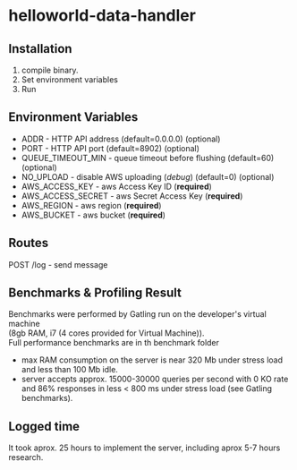 # helloworld-data-handler
## Installation
1. compile binary.
2. Set environment variables
3. Run

## Environment Variables
- ADDR - HTTP API address (default=0.0.0.0) (optional)
- PORT - HTTP API port (default=8902) (optional)
- QUEUE_TIMEOUT_MIN - queue timeout before flushing (default=60) (optional)
- NO_UPLOAD - disable AWS uploading (_debug_) (default=0) (optional)
- AWS_ACCESS_KEY - aws Access Key ID (**required**)
- AWS_ACCESS_SECRET - aws Secret Access Key (**required**)
- AWS_REGION - aws region (**required**)
- AWS_BUCKET - aws bucket (**required**) 

## Routes
POST /log - send message

## Benchmarks & Profiling Result
Benchmarks were performed by Gatling run on the developer's virtual machine \
(8gb RAM, i7 (4 cores provided for Virtual Machine)).\
Full performance benchmarks are in th benchmark folder

- max RAM consumption on the server is near 320 Mb under stress load and less than 100 Mb idle.
- server accepts approx. 15000-30000 queries per second with 0 KO rate and 86% responses in less < 800 ms under stress load (see Gatling benchmarks).

## Logged time
It took aprox. 25 hours to implement the server, including aprox 5-7 hours research.
